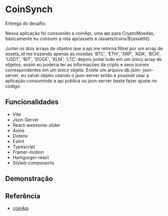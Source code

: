 
# CoinSynch

Entrega do desafio: 

Nessa aplicação foi consumido a coinApi, uma api para CryptoMoedas, básicamente eu consumi a rota api/assets e /assets/icons/${assetId}. 

Juntei os dois arrays de objetos que a api me retorna filtrei por um array de assets_id me trazendo apenas as moedas  'BTC',
    'ETH',
    'XRP',
    'ADA',
    'BCH',
    'USDT',
    'BIT',
    'DOGE',
    'XLM',
    'LTC' depois juntei tudo em um único array de objetos, assim eu poderia ter as informações da cripto e seus icones correspondentes em um único objeto.
    Existe um arquivo db.json- json-server, eu salvei objeto usando o json-server então é possivel usar a aplicação consumindo a api publica ou json-server basta fazer ajuste no código.


## Funcionalidades

- Vite
- Json-Server
- React-awesome-slider
- Axios
- Dotenv
- Eslint
- Typescript
- Framer-motion
- Hamgurger-react
- Styled-components

## Demonstração




## Referência

 - [coinApi](https://www.coinapi.io/)


